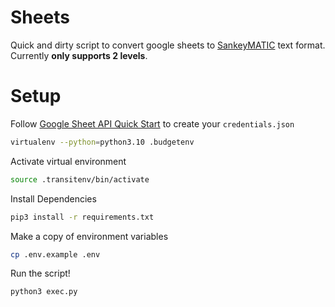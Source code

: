 # Sheets

Quick and dirty script to convert google sheets to [SankeyMATIC](https://sankeymatic.com/) text format. Currently **only supports 2 levels**.

# Setup

Follow [Google Sheet API Quick Start](https://developers.google.com/sheets/api/quickstart/python) to create your `credentials.json`

```bash
virtualenv --python=python3.10 .budgetenv
```

Activate virtual environment

```bash
source .transitenv/bin/activate
```

Install Dependencies

```bash
pip3 install -r requirements.txt
```

Make a copy of environment variables

```bash
cp .env.example .env
```

Run the script!

```bash
python3 exec.py
```
